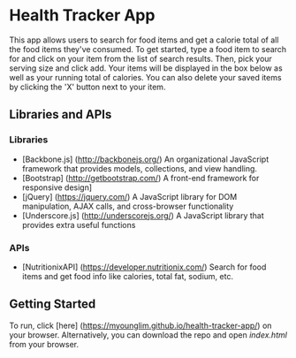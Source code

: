 # Health Tracker App

This app allows users to search for food items and get a calorie total of all the food items they've consumed. To get started, type a food item to search for and click on your item from the list of search results. Then, pick your serving size and click add. Your items will be displayed in the box below as well as your running total of calories. You can also delete your saved items by clicking the 'X' button next to your item.

## Libraries and APIs

### Libraries
* [Backbone.js] (http://backbonejs.org/) An organizational JavaScript framework that provides models, collections, and view handling.
* [Bootstrap] (http://getbootstrap.com/) A front-end framework for responsive design]
* [jQuery] (https://jquery.com/) A JavaScript library for DOM manipulation, AJAX calls, and cross-browser functionality
* [Underscore.js] (http://underscorejs.org/) A JavaScript library that provides extra useful functions

### APIs
* [NutritionixAPI] (https://developer.nutritionix.com/) Search for food items and get food info like calories, total fat, sodium, etc.

## Getting Started

To run, click [here] (https://myounglim.github.io/health-tracker-app/) on your browser. Alternatively, you can download the repo and open _index.html_ from your browser.
